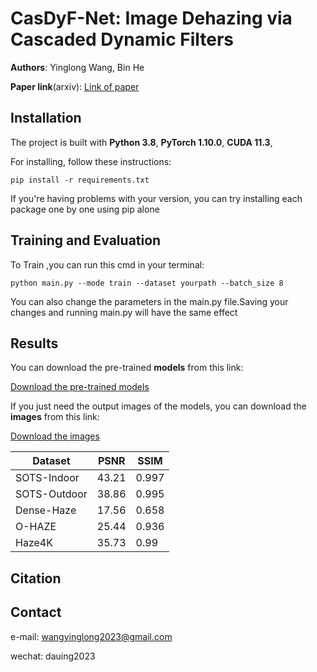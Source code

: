 # CasDyF-Net: Image Dehazing via Cascaded Dynamic Filters
  
**Authors**: Yinglong Wang, Bin He

**Paper link**(arxiv): [Link of paper](https://arxiv.org/abs/2409.08510)

## Installation
The project is built with **Python 3.8**, **PyTorch 1.10.0**, **CUDA 11.3**,

For installing, follow these instructions:
~~~
pip install -r requirements.txt
~~~
If you're having problems with your version, you can try installing each package one by one using pip alone
## Training and Evaluation
To Train ,you can run this cmd in your terminal:
~~~
python main.py --mode train --dataset yourpath --batch_size 8
~~~
You can also change the parameters in the main.py file.Saving your changes and running main.py will have the same effect
## Results 
You can download the pre-trained **models** from this link:

[Download the pre-trained models](https://drive.google.com/drive/folders/10zPlf5OPEz-VCO7HiAnbCNGgp29K2hOC?usp=drive_link)

If you just need the output images of the models, you can download the **images** from this link:

[Download the images](https://drive.google.com/drive/folders/1jbgU3fwJ3gZfprJcsyuCToPcD6eReDK4?usp=drive_link)

|Dataset|PSNR|SSIM|
|------|-----|----|
|SOTS-Indoor|43.21|0.997|
|SOTS-Outdoor|38.86|0.995|
|Dense-Haze|17.56|0.658|
|O-HAZE|25.44|0.936|
|Haze4K|35.73|0.99|

## Citation
## Contact

e-mail: wangyinglong2023@gmail.com

wechat: dauing2023
